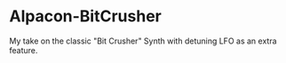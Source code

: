 # Alpacon-BitCrusher
My take on the classic "Bit Crusher" Synth with detuning LFO as an extra feature.

